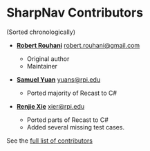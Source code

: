 SharpNav Contributors
=====================

(Sorted chronologically)

  - **[Robert Rouhani](https://github.com/Robmaister)** <robert.rouhani@gmail.com>
    - Original author
    - Maintainer
	
  - **[Samuel Yuan](https://github.com/samuelyuan)** <yuans@rpi.edu>
    - Ported majority of Recast to C#

  - **[Renjie Xie](https://github.com/xrj800)** <xier@rpi.edu>
    - Ported parts of Recast to C#
	- Added several missing test cases.

See the [full list of contributors](https://github.com/Robmaister/SharpNav/graphs/contributors)
